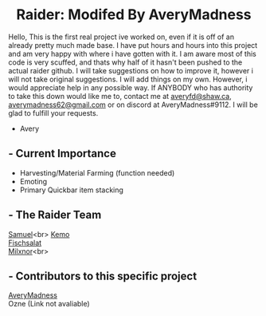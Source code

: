 <p align="center">
<h1 align="center">Raider: Modifed By AveryMadness</h1>


Hello, This is the first real project ive worked on, even if it is off of an already pretty much made base.
I have put hours and hours into this project and am very happy with where i have gotten with it.
I am aware most of this code is very scuffed, and thats why half of it hasn't been pushed to the actual raider github. I will take suggestions on how to improve it, however i will not take original suggestions. I will add things on my own. However, i would appreciate help in any possible way.
If ANYBODY who has authority to take this down would like me to, contact me at averyfd@shaw.ca, averymadness62@gmail.com or on discord at AveryMadness#9112. I will be glad to fulfill your requests.
- Avery

## - Current Importance
- Harvesting/Material Farming (function needed)
- Emoting 
- Primary Quickbar item stacking

## - The Raider Team
[Samuel](https://twitter.com/samuelsiv__)<br>
[Kemo](https://twitter.com/kem0x)<br>
[Fischsalat](https://twitter.com/FischsaIat)<br>
[Milxnor](https://twitter.com/Milxnor_)<br>

## - Contributors to this specific project
[AveryMadness](https://twitter.com/AveryMadness)<br>
Ozne (Link not avaliable)

